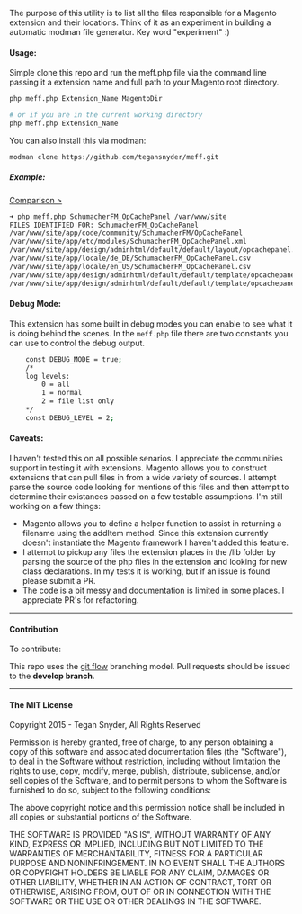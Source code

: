 The purpose of this utility is to list all the files responsible for a Magento extension and their locations. Think of it as an experiment in building a automatic modman file generator. Key word "experiment" :)

#### Usage:
Simple clone this repo and run the meff.php file via the command line passing it a extension name and full path to your Magento root directory.
```bash
php meff.php Extension_Name MagentoDir

# or if you are in the current working directory
php meff.php Extension_Name
```
You can also install this via modman:
```bash
modman clone https://github.com/tegansnyder/meff.git
```

##### Example:
[Comparison >](https://github.com/SchumacherFM/Magento-OpCache/blob/master/modman)
```bash
➜ php meff.php SchumacherFM_OpCachePanel /var/www/site
FILES IDENTIFIED FOR: SchumacherFM_OpCachePanel
/var/www/site/app/code/community/SchumacherFM/OpCachePanel
/var/www/site/app/etc/modules/SchumacherFM_OpCachePanel.xml
/var/www/site/app/design/adminhtml/default/default/layout/opcachepanel.xml
/var/www/site/app/locale/de_DE/SchumacherFM_OpCachePanel.csv
/var/www/site/app/locale/en_US/SchumacherFM_OpCachePanel.csv
/var/www/site/app/design/adminhtml/default/default/template/opcachepanel/unloaded.phtml
/var/www/site/app/design/adminhtml/default/default/template/opcachepanel/graph.phtml
```

#### Debug Mode:
This extension has some built in debug modes you can enable to see what it is doing behind the scenes. In the `meff.php` file there are two constants you can use to control the debug output.
```bash
    const DEBUG_MODE = true;
    /*
    log levels:
        0 = all
        1 = normal
        2 = file list only
    */
    const DEBUG_LEVEL = 2;
```

#### Caveats:
I haven't tested this on all possible senarios. I appreciate the communities support in testing it with extensions. Magento allows you to construct extensions that can pull files in from a wide variety of sources. I attempt parse the source code looking for mentions of this files and then attempt to determine their existances passed on a few testable assumptions. I'm still working on a few things:
 * Magento allows you to define a helper function to assist in returning a filename using the addItem method. Since this extension currently doesn't instantiate the Magento framework I haven't added this feature.
 * I attempt to pickup any files the extension places in the /lib folder by parsing the source of the php files in the extension and looking for new class declarations. In my tests it is working, but if an issue is found please submit a PR.
 * The code is a bit messy and documentation is limited in some places. I appreciate PR's for refactoring.

--------------

#### Contribution

To contribute:

This repo uses the [git flow](https://www.atlassian.com/git/tutorials/comparing-workflows/gitflow-workflow) branching model. Pull requests should be issued to the **develop branch**.

--------------

#### The MIT License

Copyright 2015 - Tegan Snyder, All Rights Reserved

Permission is hereby granted, free of charge, to any person obtaining a copy
of this software and associated documentation files (the "Software"), to deal
in the Software without restriction, including without limitation the rights
to use, copy, modify, merge, publish, distribute, sublicense, and/or sell
copies of the Software, and to permit persons to whom the Software is
furnished to do so, subject to the following conditions:

The above copyright notice and this permission notice shall be included in
all copies or substantial portions of the Software.

THE SOFTWARE IS PROVIDED "AS IS", WITHOUT WARRANTY OF ANY KIND, EXPRESS OR
IMPLIED, INCLUDING BUT NOT LIMITED TO THE WARRANTIES OF MERCHANTABILITY,
FITNESS FOR A PARTICULAR PURPOSE AND NONINFRINGEMENT. IN NO EVENT SHALL THE
AUTHORS OR COPYRIGHT HOLDERS BE LIABLE FOR ANY CLAIM, DAMAGES OR OTHER
LIABILITY, WHETHER IN AN ACTION OF CONTRACT, TORT OR OTHERWISE, ARISING FROM,
OUT OF OR IN CONNECTION WITH THE SOFTWARE OR THE USE OR OTHER DEALINGS IN
THE SOFTWARE.


